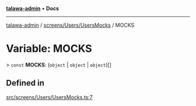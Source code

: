 [**talawa-admin**](../../../../README.md) • **Docs**

***

[talawa-admin](../../../../modules.md) / [screens/Users/UsersMocks](../README.md) / MOCKS

# Variable: MOCKS

\> `const` **MOCKS**: (`object` \| `object` \| `object`)[]

## Defined in

[src/screens/Users/UsersMocks.ts:7](https://github.com/PalisadoesFoundation/talawa-admin/blob/d16b95ee179900e8e32a2296f14e948e6caea05b/src/screens/Users/UsersMocks.ts#L7)

